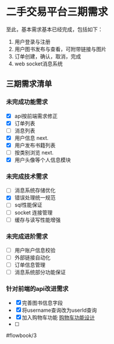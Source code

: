 # 二手交易平台三期需求
至此，基本需求基本已经完成，包括如下：
1. 用户登录与注册
2. 用户图书发布与查看，可附带链接与图片
3. 订单创建，确认，取消，完成
4. web socket消息系统

## 三期需求清单
### 未完成功能需求
- [x] api按前端需求修正
- [x] 订单列表
- [ ] 消息列表
- [x] 用户信息 next.
- [x] 用户发布书籍列表
- [ ] 按类别浏览 next.
- [x] 用户头像等个人信息模块

### 未完成技术需求
- [ ] 消息系统存储优化
- [x] 错误处理统一规范
- [ ] sql性能保证
- [ ] socket 连接管理
- [ ] 缓存与读写性能增强

### 未完成进阶需求
- [ ] 用户账户信息校验
- [ ] 外部链接自动化
- [ ] 订单信息管理
- [ ] 消息系统部分功能保证

### 针对前端的api改进需求
- [x] 完善图书信息字段
- [x] 将username查询改为userId查询
- [x] 加入购物车功能 [购物车功能设计](bear://x-callback-url/open-note?id=E743CDC3-2DDC-456B-9992-16ADB509A076-9532-00002BA8F888880C)
- [ ] 



#flowbook/3